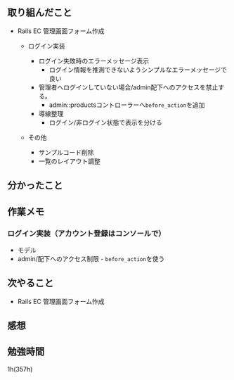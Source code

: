 ## 取り組んだこと
- Rails EC 管理画面フォーム作成
  - ログイン実装
    - ログイン失敗時のエラーメッセージ表示
      - ログイン情報を推測できないようシンプルなエラーメッセージで良い
    - 管理者へログインしていない場合/admin配下へのアクセスを禁止する。
      - admin::productsコントローラーへ`before_action`を追加
    - 導線整理
      - ログイン/非ログイン状態で表示を分ける

  - その他
    - サンプルコード削除
    - 一覧のレイアウト調整
## 分かったこと


## 作業メモ
### ログイン実装（アカウント登録はコンソールで）
  - モデル
   - admin/配下へのアクセス制限
    - `before_action`を使う

## 次やること
- Rails EC 管理画面フォーム作成

## 感想

## 勉強時間
1h(357h)